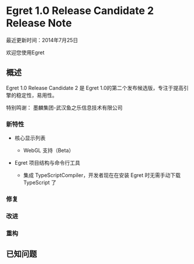 Egret 1.0 Release Candidate 2 Release Note
===============================

最近更新时间：2014年7月25日

欢迎您使用Egret



## 概述

Egret 1.0 Release Candidate 2 是 Egret 1.0的第二个发布候选版，专注于提高引擎的稳定性，易用性。

特别鸣谢： 
墨麟集团-武汉鱼之乐信息技术有限公司

### 新特性
* 核心显示列表
  * WebGL 支持（Beta）

* Egret 项目结构与命令行工具
  * 集成 TypeScriptCompiler，开发者现在在安装 Egret 时无需手动下载 TypeScript 了

### 修复



### 改进


### 重构



## 已知问题



```




